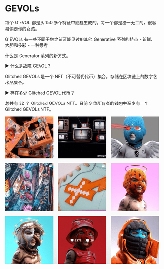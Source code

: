 # GEVOLs

每个 G'EVOL 都是从 150 多个特征中随机生成的。每一个都是独一无二的，很容易偷走你的女孩。

G'EVOLs 有一些不同于您之前可能见过的其他 Generative 系列的特点 - 新鲜、大胆和多彩 - 一种思考

什么是 Generator 系列的新方式。



▶ 什么是故障 GEVOL？

Glitched GEVOLs 是一个 NFT（不可替代代币）集合。存储在区块链上的数字艺术品集合。



▶ 存在多少 Glitched GEVOL 代币？

总共有 22 个 Glitched GEVOLs NFT。目前 9 位所有者的钱包中至少有一个 Glitched GEVOLs NTF。

![NFT](786_new.PNG)
